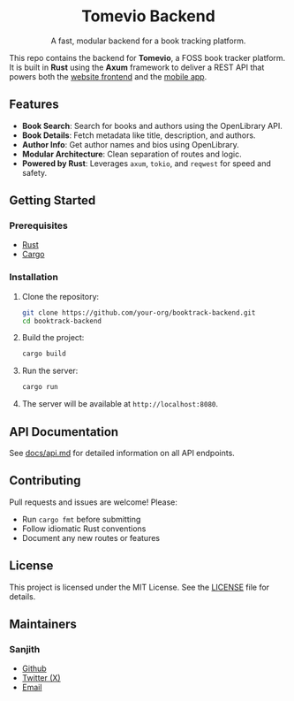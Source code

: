 <div align="center">
  <h1>Tomevio Backend</h1>
  <p>A fast, modular backend for a book tracking platform.</p>
</div>



This repo contains the backend for **Tomevio**, a FOSS book tracker platform. It is built in **Rust** using the **Axum** framework to deliver a REST API that powers both the [website frontend](https://github.com/s4nj1th/tomevio-website) and the [mobile app](https://github.com/s4nj1th/tomevio-mobile-app).



## Features

- **Book Search**: Search for books and authors using the OpenLibrary API.
- **Book Details**: Fetch metadata like title, description, and authors.
- **Author Info**: Get author names and bios using OpenLibrary.
- **Modular Architecture**: Clean separation of routes and logic.
- **Powered by Rust**: Leverages `axum`, `tokio`, and `reqwest` for speed and safety.



## Getting Started

### Prerequisites

- [Rust](https://www.rust-lang.org/tools/install)
- [Cargo](https://doc.rust-lang.org/cargo/)

### Installation

1. Clone the repository:

   ```bash
   git clone https://github.com/your-org/booktrack-backend.git
   cd booktrack-backend
   ```

2. Build the project:

   ```bash
   cargo build
   ```

3. Run the server:

   ```bash
   cargo run
   ```

4. The server will be available at `http://localhost:8080`.



## API Documentation

See [docs/api.md](docs/api.md) for detailed information on all API endpoints.



## Contributing

Pull requests and issues are welcome!
Please:

* Run `cargo fmt` before submitting
* Follow idiomatic Rust conventions
* Document any new routes or features



## License

This project is licensed under the MIT License. See the [LICENSE](LICENSE) file for details.



## Maintainers

### Sanjith
* [Github](https://github.com/s4nj1th)
* [Twitter (X)](https://x.com/s4nj1th)
* [Email](mailto:sanjith.develops@gmail.com)
